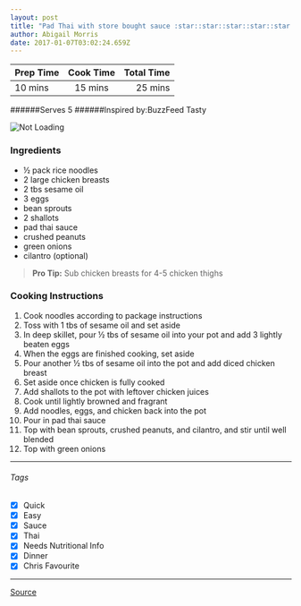 ```yaml
---
layout: post
title: "Pad Thai with store bought sauce :star::star::star::star::star:"
author: Abigail Morris
date: 2017-01-07T03:02:24.659Z
---
```


| Prep Time  | Cook Time    | Total Time  |
| ---------- |:------------:| -----------:|
| 10 mins    | 15 mins      | 25 mins     |


######Serves 5
######Inspired by:BuzzFeed Tasty

![Not Loading](http://i.imgur.com/eHpNaWUl.png)

### Ingredients

* ½ pack rice noodles
* 2 large chicken breasts
* 2 tbs sesame oil
* 3 eggs
* bean sprouts
* 2 shallots
* pad thai sauce
* crushed peanuts
* green onions
* cilantro (optional)

> **Pro Tip:** Sub chicken breasts for 4-5 chicken thighs

### Cooking Instructions

1. Cook noodles according to package instructions
2. Toss with 1 tbs of sesame oil and set aside
3. In deep skillet, pour ½ tbs of sesame oil into your pot and add 3 lightly beaten eggs
4. When the eggs are finished cooking, set aside
5. Pour another ½ tbs of sesame oil into the pot and add diced chicken breast
6. Set aside once chicken is fully cooked
7. Add shallots to the pot with leftover chicken juices
8. Cook until lightly browned and fragrant
9. Add noodles, eggs, and chicken back into the pot
10. Pour in pad thai sauce
11. Top with bean sprouts, crushed peanuts, and cilantro, and stir until well blended
12. Top with green onions



---

###### Tags
- [x] Quick
- [x] Easy
- [x] Sauce
- [x] Thai
- [x] Needs Nutritional Info
- [x] Dinner
- [x] Chris Favourite

---

[Source](https://www.buzzfeed.com/jodyduits/this-one-pot-pad-thai-is-an-easy-dinner-to-make-tonight?utm_term=.jl1Bmq8lMG#.jax1M9k86o)

